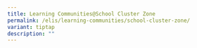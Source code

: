 ```yaml
---
title: Learning Communities@School Cluster Zone
permalink: /elis/learning-communities/school-cluster-zone/
variant: tiptap
description: ""
---
```

